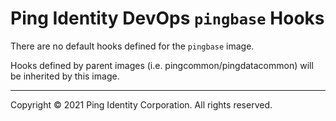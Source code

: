 
# Ping Identity DevOps `pingbase` Hooks
There are no default hooks defined for the `pingbase` image.

Hooks defined by parent images (i.e. pingcommon/pingdatacommon)
will be inherited by this image.

---

Copyright © 2021 Ping Identity Corporation. All rights reserved.
